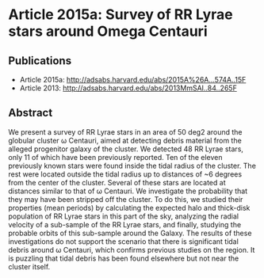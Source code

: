Article 2015a: Survey of RR Lyrae stars around Omega Centauri
====

Publications
----

* Article 2015a: http://adsabs.harvard.edu/abs/2015A%26A...574A..15F
* Article 2013: http://adsabs.harvard.edu/abs/2013MmSAI..84..265F


Abstract
---

We present a survey of RR Lyrae stars in an area of 50 deg2 around the globular cluster ω Centauri, aimed at detecting debris material from the alleged progenitor galaxy of the cluster. We detected 48 RR Lyrae stars, only 11 of which have been previously reported. Ten of the eleven previously known stars were found inside the tidal radius of the cluster. The rest were located outside the tidal radius up to distances of ~6 degrees from the center of the cluster. Several of these stars are located at distances similar to that of ω Centauri. We investigate the probability that they may have been stripped off the cluster. To do this, we studied their properties (mean periods) by calculating the expected halo and thick-disk population of RR Lyrae stars in this part of the sky, analyzing the radial velocity of a sub-sample of the RR Lyrae stars, and finally, studying the probable orbits of this sub-sample around the Galaxy. The results of these investigations do not support the scenario that there is significant tidal debris around ω Centauri, which confirms previous studies on the region. It is puzzling that tidal debris has been found elsewhere but not near the cluster itself.

